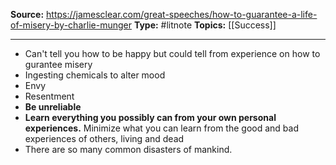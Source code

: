 ---
---
**Source:** https://jamesclear.com/great-speeches/how-to-guarantee-a-life-of-misery-by-charlie-munger
**Type:** #litnote 
**Topics:** [[Success]]

----
- Can't tell you how to be happy but could tell from experience on how to gurantee misery
- Ingesting chemicals to alter mood
- Envy
- Resentment
- **Be unreliable**
- **Learn everything you possibly can from your own personal experiences.** Minimize what you can learn from the good and bad experiences of others, living and dead
- There are so many common disasters of mankind. 